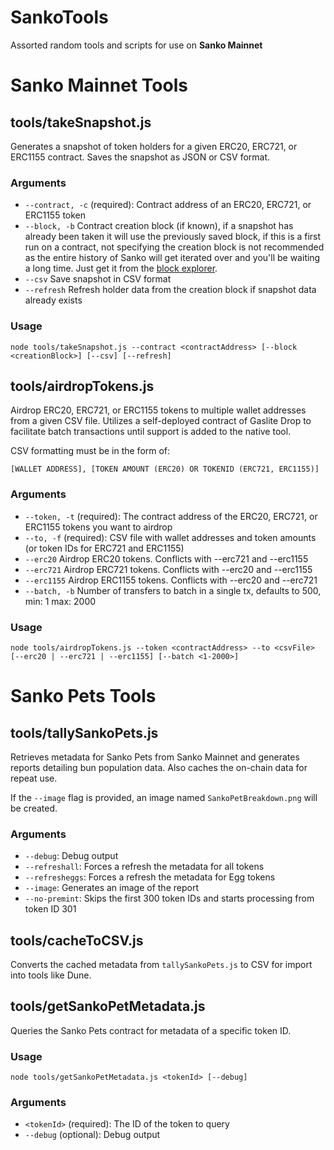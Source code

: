 # SankoTools
Assorted random tools and scripts for use on **Sanko Mainnet**

# Sanko Mainnet Tools
## tools/takeSnapshot.js

Generates a snapshot of token holders for a given ERC20, ERC721, or ERC1155 contract. Saves the snapshot as JSON or CSV format.

### Arguments

*   `--contract, -c` (required): Contract address of an ERC20, ERC721, or ERC1155 token
*   `--block, -b` Contract creation block (if known), if a snapshot has already been taken it will use the previously saved block, if this is a first run on a contract, not specifying the creation block is not recommended as the entire history of Sanko will get iterated over and you'll be waiting a long time. Just get it from the [block explorer](https://explorer.sanko.xyz).
*   `--csv` Save snapshot in CSV format
*   `--refresh` Refresh holder data from the creation block if snapshot data already exists

### Usage

```node tools/takeSnapshot.js --contract <contractAddress> [--block <creationBlock>] [--csv] [--refresh]```

## tools/airdropTokens.js

Airdrop ERC20, ERC721, or ERC1155 tokens to multiple wallet addresses from a given CSV file. Utilizes a self-deployed contract of Gaslite Drop to facilitate batch transactions until support is added to the native tool.

CSV formatting must be in the form of:

```[WALLET ADDRESS], [TOKEN AMOUNT (ERC20) OR TOKENID (ERC721, ERC1155)]```

### Arguments

*   `--token, -t` (required): The contract address of the ERC20, ERC721, or ERC1155 tokens you want to airdrop
*   `--to, -f` (required): CSV file with wallet addresses and token amounts (or token IDs for ERC721 and ERC1155)
*   `--erc20` Airdrop ERC20 tokens. Conflicts with --erc721 and --erc1155
*   `--erc721` Airdrop ERC721 tokens. Conflicts with --erc20 and --erc1155
*   `--erc1155` Airdrop ERC1155 tokens. Conflicts with --erc20 and --erc721
*   `--batch, -b` Number of transfers to batch in a single tx, defaults to 500, min: 1 max: 2000

### Usage

```node tools/airdropTokens.js --token <contractAddress> --to <csvFile> [--erc20 | --erc721 | --erc1155] [--batch <1-2000>]```

# Sanko Pets Tools
## tools/tallySankoPets.js

Retrieves metadata for Sanko Pets from Sanko Mainnet and generates reports detailing bun population data. Also caches the on-chain data for repeat use.

If the `--image` flag is provided, an image named `SankoPetBreakdown.png` will be created.

### Arguments

*   `--debug`: Debug output
*   `--refreshall`: Forces a refresh the metadata for all tokens
*   `--refresheggs`: Forces a refresh the metadata for Egg tokens
*   `--image`: Generates an image of the report
*   `--no-premint`: Skips the first 300 token IDs and starts processing from token ID 301

## tools/cacheToCSV.js

Converts the cached metadata from `tallySankoPets.js` to CSV for import into tools like Dune.

## tools/getSankoPetMetadata.js

Queries the Sanko Pets contract for metadata of a specific token ID.

### Usage

```node tools/getSankoPetMetadata.js <tokenId> [--debug]```

### Arguments

*   `<tokenId>` (required): The ID of the token to query
*   `--debug` (optional): Debug output